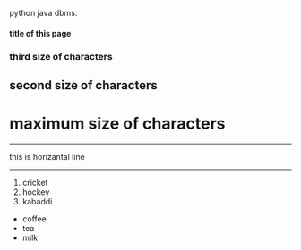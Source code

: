 python
java
dbms.
#### title of this page
### third size of characters
## second size of characters
# maximum size of characters

***
this is horizantal line
***

1. cricket
2. hockey
3. kabaddi

- coffee
- tea
- milk

